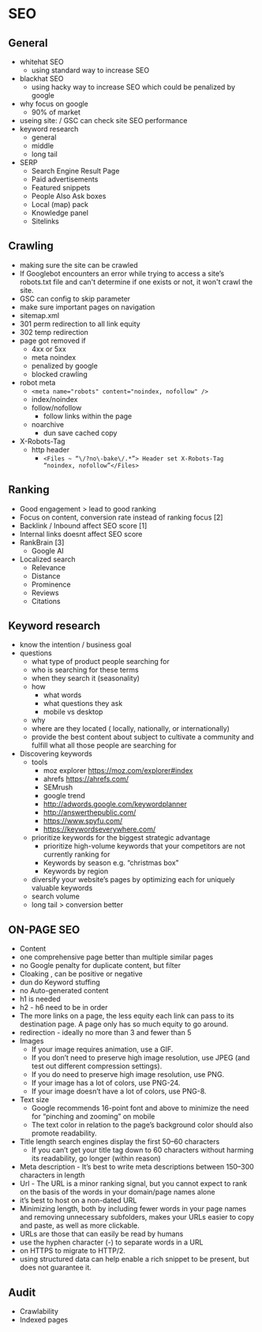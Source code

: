 # SEO

## General

- whitehat SEO
  - using standard way to increase SEO
- blackhat SEO
  - using hacky way to increase SEO which could be penalized by google
- why focus on google
  - 90% of market
- useing site: / GSC can check site SEO performance
- keyword research
  - general
  - middle
  - long tail
- SERP
  - Search Engine Result Page
  - Paid advertisements
  - Featured snippets
  - People Also Ask boxes
  - Local (map) pack
  - Knowledge panel
  - Sitelinks

## Crawling

- making sure the site can be crawled
- If Googlebot encounters an error while trying to access a site’s robots.txt file and can't determine if one exists or not, it won't crawl the site.
- GSC can config to skip parameter
- make sure important pages on navigation
- sitemap.xml
- 301 perm redirection to all link equity
- 302 temp redirection
- page got removed if
  - 4xx or 5xx
  - meta noindex
  - penalized by google
  - blocked crawling
- robot meta
  - `<meta name="robots" content="noindex, nofollow" />`
  - index/noindex
  - follow/nofollow
    - follow links within the page
  - noarchive
    - dun save cached copy
- X-Robots-Tag
  - http header
    - `<Files ~ “\/?no\-bake\/.*”> Header set X-Robots-Tag “noindex, nofollow”</Files>`

## Ranking

- Good engagement > lead to good ranking
- Focus on content, conversion rate instead of ranking focus [2]
- Backlink / Inbound affect SEO score [1]
- Internal links doesnt affect SEO score
- RankBrain [3]
  - Google AI
- Localized search
  - Relevance
  - Distance
  - Prominence
  - Reviews
  - Citations

## Keyword research

- know the intention / business goal
- questions
  - what type of product people searching for
  - who is searching for these terms
  - when they search it (seasonality)
  - how
    - what words
    - what questions they ask
    - mobile vs desktop
  - why
  - where are they located ( locally, nationally, or internationally)
  - provide the best content about subject to cultivate a community and fulfill what all those people are searching for
- Discovering keywords
  - tools
    - moz explorer https://moz.com/explorer#index
    - ahrefs https://ahrefs.com/
    - SEMrush
    - google trend
    - http://adwords.google.com/keywordplanner
    - http://answerthepublic.com/
    - https://www.spyfu.com/
    - https://keywordseverywhere.com/
  - prioritize keywords for the biggest strategic advantage
    - prioritize high-volume keywords that your competitors are not currently ranking for
    - Keywords by season e.g. “christmas box"
    - Keywords by region
  - diversify your website’s pages by optimizing each for uniquely valuable keywords
  - search volume
  - long tail > conversion better

## ON-PAGE SEO

- Content
- one comprehensive page better than multiple similar pages
- no Google penalty for duplicate content, but filter
- Cloaking , can be positive or negative
- dun do Keyword stuffing
- no Auto-generated content
- h1 is needed
- h2 - h6 need to be in order
- The more links on a page, the less equity each link can pass to its destination page. A page only has so much equity to go around.
- redirection - ideally no more than 3 and fewer than 5
- Images
  - If your image requires animation, use a GIF.
  - If you don’t need to preserve high image resolution, use JPEG (and test out different compression settings).
  - If you do need to preserve high image resolution, use PNG.
  - If your image has a lot of colors, use PNG-24.
  - If your image doesn’t have a lot of colors, use PNG-8.
- Text size
  - Google recommends 16-point font and above to minimize the need for “pinching and zooming” on mobile
  - The text color in relation to the page’s background color should also promote readability.
- Title length search engines display the first 50–60 characters
  - If you can’t get your title tag down to 60 characters without harming its readability, go longer (within reason)
- Meta description - It’s best to write meta descriptions between 150–300 characters in length
- Url - The URL is a minor ranking signal, but you cannot expect to rank on the basis of the words in your domain/page names alone
- it’s best to host on a non-dated URL
- Minimizing length, both by including fewer words in your page names and removing unnecessary subfolders, makes your URLs easier to copy and paste, as well as more clickable.
- URLs are those that can easily be read by humans
- use the hyphen character (-) to separate words in a URL
- on HTTPS to migrate to HTTP/2.
- using structured data can help enable a rich snippet to be present, but does not guarantee it.

## Audit

- Crawlability
- Indexed pages
